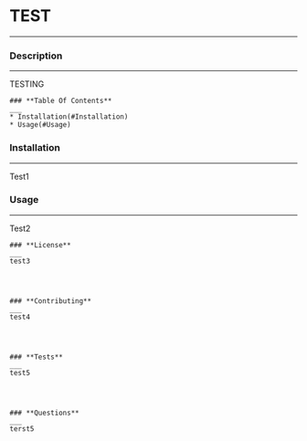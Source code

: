 # **TEST**
  ___

  ### **Description**
  ___
  TESTING


  
    ### **Table Of Contents**
    ___
    * Installation(#Installation)
    * Usage(#Usage)
    


  ### **Installation**
  ___
  Test1


  ### **Usage**
  ___
  Test2


  
    ### **License**
    ___
    test3
  


  
    ### **Contributing**
    ___
    test4
  


  
    ### **Tests**
    ___
    test5
  


  
    ### **Questions**
    ___
    terst5
  
